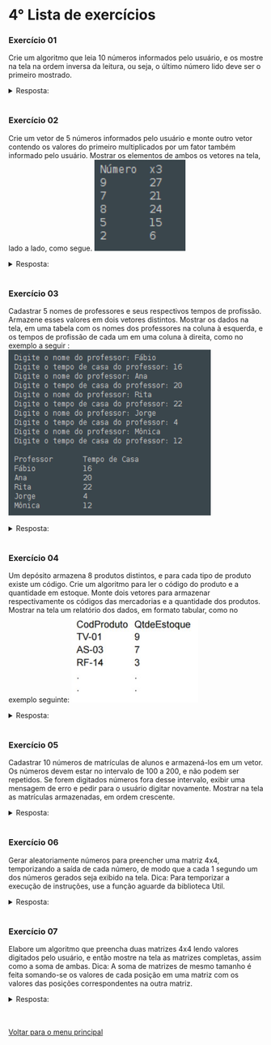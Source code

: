 # 4° Lista de exercícios

### Exercício 01
Crie um algoritmo que leia 10 números informados pelo usuário, e os mostre na tela na ordem inversa da leitura, ou seja, o último número lido deve ser o primeiro mostrado.
<details>
<summary>Resposta:</summary>

```c
programa
{
	//criando variáveis
	inteiro vetor[10]
	inteiro i
	
	funcao inicio()
	{
		//Laço para Popular o vetor com números digitados pelo usuário	
		para(i = 0; i <= 9; i++){
			escreva("Nº ",i + 1, " de 10\n")
			escreva("Digite um número: ")
			leia(vetor[i])
			escreva("\n") 
		}

		//Limpando a tela após digitação dos números e escrevendo mensagem
		limpa()
		escreva("Veja os números digitados em ordem inversa:\n")
		
		//Laço para mostrar o vetor em ordem inversa 
		para(i = 9; i >= 0; i--){
			escreva("Nº:", i +1, " = ",vetor[i], "| ")
		}
		escreva("\n")
	}
}
```
</details>
<br/>

### Exercício 02
Crie um vetor de 5 números informados pelo usuário e monte outro vetor contendo os valores do primeiro multiplicados por um fator também informado pelo usuário. Mostrar os elementos de ambos os vetores na tela, lado a lado, como segue.
<img src="/Lista%20de%20exercicios/Lista%2004/img/1.png" width=180px>
<details>
<summary>Resposta:</summary>

```c
programa
{
	//Criando variáveis
	inteiro vet_numero[5]
	inteiro fator
	inteiro i
	
	funcao inicio()
	{
		//Solicitando o fator para multiplicar os números
		escreva("Digite o fator (Número que vamos usar para multiplicar): ")
		leia(fator)

		//Laço para solicitar os números e inserir no vetor
		para(i = 0; i < 5; i++){
			escreva("\nN°: ", i + 1, " de 5\n")
			escreva("Digite um número: ")
			leia(vet_numero[i])
		}

		//Limpando a tela e exibindo mensagem
		limpa()
		escreva("Número x", fator, "\n")

		//Laço para exibir os números e a multiplicação de cada um deles pelo fator informado
		para(i = 0; i < 5; i++){
			escreva(vet_numero[i], "\t", vet_numero[i] * fator, "\n")
		}
	}
}
```
</details>
<br/>

### Exercício 03
Cadastrar 5 nomes de professores e seus respectivos tempos de profissão. Armazene esses valores em dois vetores distintos. Mostrar os dados na tela, em uma tabela com os nomes dos professores na coluna à esquerda, e os tempos de profissão de cada um em uma coluna à direita, como no exemplo a seguir :
<img src="/Lista%20de%20exercicios/Lista%2004/img/2.png" width=400px>
<details>
<summary>Resposta:</summary>

```c
programa
{
	//Criando variáveis
	cadeia vet_nome_prof[5]
	inteiro vet_tempo_casa[5]
	inteiro i
	
	funcao inicio()
	{
		//Laço para solicitar e armazenar dados dos 5 professores
		para(i = 0; i <= 4; i++){
			escreva("Digite o nome do professor: ")
			leia(vet_nome_prof[i])

			escreva("Digite o tempo de casa do professor: ")
			leia(vet_tempo_casa[i])

			escreva("\n")
		}

		//Limpando tela e exibindo mensagem
		limpa()
		escreva("Professor: \tTempo de casa:\n") 

		//Laço para escrever o nome do professor e tempo de casa
		para(i = 0; i <= 4; i++){
			escreva(vet_nome_prof[i], "\t\t", vet_tempo_casa[i], "\n")
		}
		
	}
}
```
</details>
<br/>

### Exercício 04
Um depósito armazena 8 produtos distintos, e para cada tipo de produto existe um código. Crie um algoritmo para ler o código do produto e a quantidade em estoque. Monte dois vetores para armazenar respectivamente os códigos das mercadorias e a quantidade dos produtos. Mostrar na tela um relatório dos dados, em formato tabular, como no exemplo seguinte:
<img src="/Lista%20de%20exercicios/Lista%2004/img/3.jpg" width=250px>
<details>
<summary>Resposta:</summary>

```c
programa
{
	//Criando variáveis
	cadeia vet_nome_prod[8]
	cadeia vet_cod_prod[8]
	inteiro vet_quant_estoque[8]
	inteiro i
	
	funcao inicio()
	{	
		//laço solicitando e armazenando dados de produtos
		para(i = 0; i < 8; i++){
			escreva("Produto: ", i + 1, " de 8.\n")
			escreva("Digite o nome do produto: ")
			leia(vet_nome_prod[i])

			escreva("Digite o código do produto: ")
			leia(vet_cod_prod[i])

			escreva("Digite a quantidade do produto no estoque : ")
			leia(vet_quant_estoque[i])
			escreva("\n")
		}

		//Limpando a tela
		limpa()
		

		//Laço para exibir os produtos
		para(i = 0; i < 8; i++){
			escreva("Produto: ",vet_nome_prod[i], "\t","Código: ", vet_cod_prod[i], "\t", "Em estoque: ",vet_quant_estoque[i], "\n")
		}
		
	}
}
```
</details>
<br/>

### Exercício 05
Cadastrar 10 números de matrículas de alunos e armazená-los em um vetor. Os números devem estar no intervalo de 100 a 200, e não podem ser repetidos. Se forem digitados números fora desse intervalo, exibir uma mensagem de erro e pedir para o usuário digitar novamente. Mostrar na tela as matrículas armazenadas, em ordem crescente.
<details>
<summary>Resposta:</summary>

```c
programa
{
	//Incluindo  biblioteca de texto
	inclua biblioteca Texto --> t
	
	//Criando variáveis
	inteiro alunos[10]
	cadeia nome_aluno[10], nome, aux_nome
	inteiro pos, mat, cont, contA, contB, aux
	caracter controle = 's'
	
	funcao inicio()
	{
		//Zerando o array alunos
		para (pos = 0; pos < 10; pos++) {
			alunos[pos] = 0
		}

		//Solicitando nome e n° da matricula ao usuário
		para (pos = 0; pos < 10; pos++) {
			escreva(pos +1, "° matricula de 10\n")
			enquanto(verdadeiro) {
				escreva ("Digite o nome do aluno: ")
				leia(nome)
				t.caixa_baixa(nome) //Colocando nome digitado em caixa baixa sempre
				
				escreva ("Digite o código de matrícula: ")
				leia(mat)
				escreva("\n")

				//Laço para impedir repetição de matricula e nome do aluno
				para (cont = 0; cont < 10; cont++) {
					se (mat == alunos[cont]) {
						escreva("Erro ! Matricula já existente.\n")
						controle = 'n'
					}
					senao se(nome == nome_aluno[cont]){
						escreva("Erro! Nome já existente.\n")
						controle = 'n'
					}
				}
				
				//Condição para limitar o número da matricula entre 100 e 200
				se ((mat < 100) ou (mat > 200)) {
					escreva("Valor inválido\n")
					controle = 'n'
				}

				//Condição para encerrar cada laço enquanto
				se (controle != 'n') {
					alunos[pos] = mat
					nome_aluno[pos] = nome
					pare
				}
				controle = 's'
			}
		}
			
		// Ordenando o array de matricula e nomes
		para (contA = 0; contA < 10; contA++) {
			para (contB = contA + 1; contB < 10; contB ++) {
				se (alunos[contA] > alunos[contB]) {
					aux = alunos[contB]
					alunos[contB] = alunos[contA]
					alunos[contA] = aux
					
					aux_nome = nome_aluno[contB]
					nome_aluno[contB] = nome_aluno[contA]
					nome_aluno[contA] = aux_nome
				}
			} 
		}	

		//Mostrando as matriculas de forma ordenada
		limpa()
		escreva("Matrículas realizadas: \n")
		para (contA = 0; contA < 10; contA++) {
				escreva("Matricula ", contA +1,  " :", alunos[contA], "\n")
				escreva("Nome do aluno: ", nome_aluno[contA],"\n")
				escreva("\n")
		}
	}
}
```
</details>
<br/>

### Exercício 06
Gerar aleatoriamente números para preencher uma matriz 4x4, temporizando a saída de cada número, de modo que a cada 1 segundo um dos números gerados seja exibido na tela. Dica: Para temporizar a execução de instruções, use a função aguarde da biblioteca Util.
<details>
<summary>Resposta:</summary>

```c
programa
{
	//incluindo biblioteca de utilidades
	inclua biblioteca Util --> u
		
	//Criando variáveis
	inteiro matriz[4][4]
	inteiro linha, coluna
	
	funcao inicio()
	{
		//Laços encadeados para preencher a matriz
		para(linha = 0; linha < 4; linha++){
			para(coluna = 0; coluna < 4; coluna++){
				matriz[linha][coluna] = u.sorteia(1, 100)
			}
		}

		//laços encadeados para mostrar as posições da matriz em tela com delay de 1 segundo para cada posição aparecer
		para(linha = 0; linha < 4; linha++){
			para(coluna = 0; coluna < 4; coluna++){
				se(coluna <= 2){
					escreva("|",matriz[linha][coluna], "\t")u.aguarde(1000)
				}
				senao{
					escreva("|",matriz[linha][coluna], "\n")u.aguarde(1000)
				}
			}
		}
	}
}
```
</details>
<br/>

### Exercício 07
Elabore um algoritmo que preencha duas matrizes 4x4 lendo valores digitados pelo usuário, e então mostre na tela as matrizes completas, assim como a soma de ambas. Dica: A soma de matrizes de mesmo tamanho é feita somando-se os valores de cada posição em uma matriz com os valores das posições correspondentes na outra matriz.
<details>
<summary>Resposta:</summary>

```c
programa
{
	//criando as variáveis
	inteiro matriz_1[4][4], matriz_2[4][4]
	inteiro linha, coluna, soma = 0
	
	funcao inicio()
	{
		//Pedindo dados para preencher matriz 1
		para(linha = 0; linha < 4; linha++){
			para(coluna = 0; coluna < 4; coluna++){
				escreva("Matriz 1 linha: ",linha, " coluna: ", coluna,"\n")
				escreva("Digite um número para esta posição: ")
				leia(matriz_1[linha][coluna])
				escreva("\n")
			}
		}
		
		//Limpando a tela 
		limpa()

		//Pedindo dados para preencher matriz 2
		para(linha = 0; linha < 4; linha++){
			para(coluna = 0; coluna < 4; coluna++){
				escreva("Matriz 2 linha: ",linha, " coluna: ", coluna,"\n")
				escreva("Digite um número para esta posição: ")
				leia(matriz_2[linha][coluna])
				escreva("\n")
			}
		}

		//Limpando a tela novamente
		limpa()
		

		//Mostrando as matriz 1 na tela
		escreva("Matriz 1\n")
		para(linha = 0; linha < 4; linha++){
			para(coluna = 0; coluna < 4; coluna++){
				se(coluna < 3){
					escreva(matriz_1[linha][coluna], "\t")
				}
				senao{
					escreva(matriz_1[linha][coluna], "\n")
				}
			}
		}

		//Mostrando as matriz 2 na tela
		escreva("\nMatriz 2\n")
		para(linha = 0; linha < 4; linha++){
			para(coluna = 0; coluna < 4; coluna++){
				se(coluna < 3){
					escreva(matriz_2[linha][coluna], "\t")
				}
				senao{
					escreva(matriz_2[linha][coluna], "\n")
				}
			}
		}

		//Mostrando a soma das matrizes
		para(linha = 0; linha < 4; linha++){
			para(coluna = 0; coluna < 4; coluna++){
				soma += matriz_1[linha][coluna] + matriz_2[linha][coluna]
			}
		}
		escreva("\nA soma dos números das 2 matrizes é: ", soma, "\n")
	}
}
```
</details>

<br/>
<br/>

[Voltar para o menu principal](https://github.com/Joshpcbrrj/Boson_treinamentos-Logica_de_programacao_com_portugol_studio)

